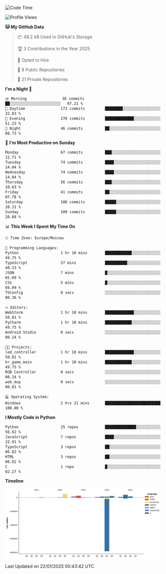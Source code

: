 <!--START_SECTION:waka-->
![Code Time](http://img.shields.io/badge/Code%20Time-586%20hrs%2055%20mins-blue)

![Profile Views](http://img.shields.io/badge/Profile%20Views-3-blue)

**🐱 My GitHub Data** 

> 📦 48.2 kB Used in GitHub's Storage 
 > 
> 🏆 3 Contributions in the Year 2025
 > 
> 💼 Opted to Hire
 > 
> 📜 8 Public Repositories 
 > 
> 🔑 21 Private Repositories 
 > 
**I'm a Night 🦉** 

```text
🌞 Morning                38 commits          ██░░░░░░░░░░░░░░░░░░░░░░░   07.21 % 
🌆 Daytime                173 commits         ████████░░░░░░░░░░░░░░░░░   32.83 % 
🌃 Evening                270 commits         █████████████░░░░░░░░░░░░   51.23 % 
🌙 Night                  46 commits          ██░░░░░░░░░░░░░░░░░░░░░░░   08.73 % 
```
📅 **I'm Most Productive on Sunday** 

```text
Monday                   67 commits          ███░░░░░░░░░░░░░░░░░░░░░░   12.71 % 
Tuesday                  74 commits          ████░░░░░░░░░░░░░░░░░░░░░   14.04 % 
Wednesday                74 commits          ████░░░░░░░░░░░░░░░░░░░░░   14.04 % 
Thursday                 56 commits          ███░░░░░░░░░░░░░░░░░░░░░░   10.63 % 
Friday                   41 commits          ██░░░░░░░░░░░░░░░░░░░░░░░   07.78 % 
Saturday                 106 commits         █████░░░░░░░░░░░░░░░░░░░░   20.11 % 
Sunday                   109 commits         █████░░░░░░░░░░░░░░░░░░░░   20.68 % 
```


📊 **This Week I Spent My Time On** 

```text
🕑︎ Time Zone: Europe/Moscow

💬 Programming Languages: 
Python                   1 hr 10 mins        ████████████░░░░░░░░░░░░░   49.75 % 
TypeScript               57 mins             ██████████░░░░░░░░░░░░░░░   40.33 % 
JSON                     7 mins              █░░░░░░░░░░░░░░░░░░░░░░░░   05.09 % 
CSS                      5 mins              █░░░░░░░░░░░░░░░░░░░░░░░░   04.09 % 
TSConfig                 0 secs              ░░░░░░░░░░░░░░░░░░░░░░░░░   00.36 % 

🔥 Editors: 
WebStorm                 1 hr 10 mins        █████████████░░░░░░░░░░░░   50.01 % 
PyCharm                  1 hr 10 mins        ████████████░░░░░░░░░░░░░   49.75 % 
Android Studio           0 secs              ░░░░░░░░░░░░░░░░░░░░░░░░░   00.24 % 

🐱‍💻 Projects: 
led_controller           1 hr 10 mins        █████████████░░░░░░░░░░░░   50.01 % 
hr_game_main             1 hr 10 mins        ████████████░░░░░░░░░░░░░   49.75 % 
RGB Controller           0 secs              ░░░░░░░░░░░░░░░░░░░░░░░░░   00.24 % 
web_mvp                  0 secs              ░░░░░░░░░░░░░░░░░░░░░░░░░   00.01 % 

💻 Operating System: 
Windows                  2 hrs 21 mins       █████████████████████████   100.00 % 
```

**I Mostly Code in Python** 

```text
Python                   25 repos            ██████████████░░░░░░░░░░░   56.82 % 
JavaScript               7 repos             ████░░░░░░░░░░░░░░░░░░░░░   15.91 % 
TypeScript               3 repos             ██░░░░░░░░░░░░░░░░░░░░░░░   06.82 % 
HTML                     3 repos             ██░░░░░░░░░░░░░░░░░░░░░░░   06.82 % 
C                        1 repo              █░░░░░░░░░░░░░░░░░░░░░░░░   02.27 % 
```



**Timeline**

![Lines of Code chart](https://raw.githubusercontent.com/adlemx/adlemx/main/assets/bar_graph.png)


 Last Updated on 22/01/2025 00:43:42 UTC
<!--END_SECTION:waka-->
